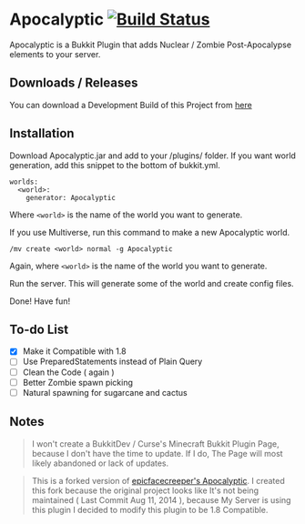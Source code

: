 # Apocalyptic [![Build Status](https://drone.io/github.com/captainfroster/Apocalyptic/status.png)](https://drone.io/github.com/captainfroster/Apocalyptic/latest)

Apocalyptic is a Bukkit Plugin that adds Nuclear / Zombie Post-Apocalypse elements to your server.

## Downloads / Releases
You can download a Development Build of this Project from [here](https://drone.io/github.com/captainfroster/Apocalyptic/files)

## Installation

Download Apocalyptic.jar and add to your /plugins/ folder.
If you want world generation, add this snippet to the bottom of bukkit.yml.
```
worlds:
  <world>:
    generator: Apocalyptic
```
Where `<world>` is the name of the world you want to generate.

If you use Multiverse, run this command to make a new Apocalyptic world.

`/mv create <world> normal -g Apocalyptic`

Again, where `<world>` is the name of the world you want to generate.

Run the server. This will generate some of the world and create config files.

Done! Have fun!

## To-do List
- [x] Make it Compatible with 1.8
- [ ] Use PreparedStatements instead of Plain Query
- [ ] Clean the Code ( again )
- [ ] Better Zombie spawn picking
- [ ] Natural spawning for sugarcane and cactus

## Notes
>I won't create a BukkitDev / Curse's Minecraft Bukkit Plugin Page, because I don't have the time to update. If I do, The Page will most likely abandoned or lack of updates.

>This is a forked version of [epicfacecreeper's Apocalyptic](https://github.com/epicfacecreeper/Apocalyptic). I created this fork because the original project looks like It's not being maintained ( Last Commit Aug 11, 2014 ), because My Server is using this plugin I decided to modify this plugin to be 1.8 Compatible.
